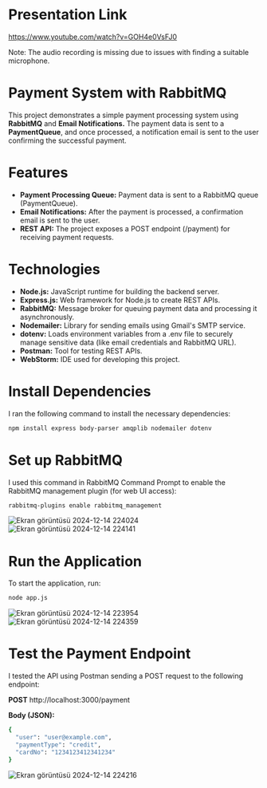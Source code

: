 # Presentation Link

https://www.youtube.com/watch?v=GOH4e0VsFJ0

Note: The audio recording is missing due to issues with finding a suitable microphone.

# Payment System with RabbitMQ

This project demonstrates a simple payment processing system using **RabbitMQ** and **Email Notifications.** The payment data is sent to a **PaymentQueue**, and once processed, a notification email is sent to the user confirming the successful payment.

# Features

 - **Payment Processing Queue:** Payment data is sent to a RabbitMQ queue (PaymentQueue).
 - **Email Notifications:** After the payment is processed, a confirmation email is sent to the user.
 - **REST API:** The project exposes a POST endpoint (/payment) for receiving payment requests.

# Technologies

 - **Node.js:** JavaScript runtime for building the backend server.
 - **Express.js:** Web framework for Node.js to create REST APIs.
 - **RabbitMQ:** Message broker for queuing payment data and processing it asynchronously.
 - **Nodemailer:** Library for sending emails using Gmail's SMTP service.
 - **dotenv:** Loads environment variables from a .env file to securely manage sensitive data (like email credentials and RabbitMQ URL).
 - **Postman:** Tool for testing REST APIs.
 - **WebStorm:** IDE used for developing this project.

# Install Dependencies

I ran the following command to install the necessary dependencies:
```bash
npm install express body-parser amqplib nodemailer dotenv
```

# Set up RabbitMQ
I used this command in RabbitMQ Command Prompt to enable the RabbitMQ management plugin (for web UI access):
```bash
rabbitmq-plugins enable rabbitmq_management
```
![Ekran görüntüsü 2024-12-14 224024](https://github.com/user-attachments/assets/9958dd01-e663-4bdd-9577-a888b1e9555a)
![Ekran görüntüsü 2024-12-14 224141](https://github.com/user-attachments/assets/704b2ff7-d309-4c77-97eb-0f12c709d909)

# Run the Application

To start the application, run:
```bash
node app.js
```
![Ekran görüntüsü 2024-12-14 223954](https://github.com/user-attachments/assets/3b9f12f8-93bd-4ddb-aa00-bc8392d0b96a)
![Ekran görüntüsü 2024-12-14 224359](https://github.com/user-attachments/assets/1c155aab-50e7-48bc-8431-2b157f68ed75)


# Test the Payment Endpoint

I tested the API using Postman sending a POST request to the following endpoint:

**POST** http://localhost:3000/payment

**Body (JSON):**
```bash
{
  "user": "user@example.com",
  "paymentType": "credit",
  "cardNo": "1234123412341234"
}
```

![Ekran görüntüsü 2024-12-14 224216](https://github.com/user-attachments/assets/11ed3583-ebbe-4661-aa8f-796cd284fc31)

